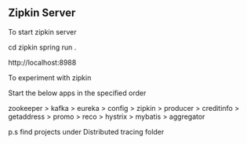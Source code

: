 Zipkin Server
-------------

To start zipkin server

cd zipkin
spring run .

http://localhost:8988

To experiment with zipkin

Start the below apps in the specified order

zookeeper > kafka > eureka > config > zipkin > producer > creditinfo >
getaddress > promo > reco > hystrix > mybatis > aggregator

p.s find projects under Distributed tracing folder